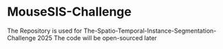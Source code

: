 # MouseSIS-Challenge
The Repository is used for The-Spatio-Temporal-Instance-Segmentation-Challenge 2025
The code will be open-sourced later
